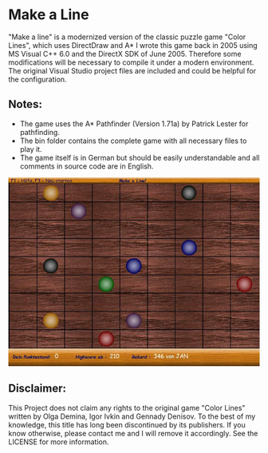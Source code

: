 # Make a Line 
"Make a line" is a modernized version of the classic puzzle game "Color Lines", which uses DirectDraw and A* 
I wrote this game back in 2005 using  MS Visual C++ 6.0 and the DirectX SDK of June 2005. Therefore some modifications will be necessary to compile it under a modern environment. The original Visual Studio project files are included and could be helpful for the configuration.

## Notes: 
- The game uses the A* Pathfinder (Version 1.71a) by Patrick Lester for pathfinding.
- The bin folder contains the complete game with all necessary files to play it.
- The game itself is in German but should be easily understandable and all comments in source code are in English.

![Alt text](https://github.com/JKnipperts/Make-a-line/blob/master/Gameplay.jpg?raw=true "Title")

## Disclaimer: 
This Project does not claim any rights to the original game "Color Lines" written by Olga Demina, Igor Ivkin and Gennady Denisov. 
To the best of my knowledge, this title has long been discontinued by its publishers. If you know otherwise, please contact me and I will remove it accordingly. See the LICENSE for more information.
